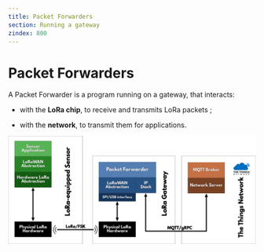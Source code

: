 ```yaml
---
title: Packet Forwarders
section: Running a gateway
zindex: 800
---
```


# Packet Forwarders

A Packet Forwarder is a program running on a gateway, that interacts:

+ with the **LoRa chip**, to receive and transmits LoRa packets ;

+ with the **network**, to transmit them for applications.

![Packet forwarder](scheme.png)
